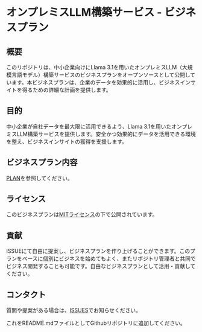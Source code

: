 # オンプレミスLLM構築サービス - ビジネスプラン

## 概要
このリポジトリは、中小企業向けにLlama 3.1を用いたオンプレミスLLM（大規模言語モデル）構築サービスのビジネスプランをオープンソースとして公開しています。本ビジネスプランは、企業のデータを効果的に活用し、ビジネスインサイトを得るための詳細な計画を提供します。

## 目的
中小企業が自社データを最大限に活用できるよう、Llama 3.1を用いたオンプレミスLLM構築サービスを提供します。安全かつ効果的にデータを活用できる環境を整え、ビジネスインサイトの獲得を支援します。

## ビジネスプラン内容
[PLAN](https://github.com/takurot/LLM_Business_Plan/blob/main/business_plan.md)を参照してください。

## ライセンス
このビジネスプランは[MITライセンス](LICENSE)の下で公開されています。

## 貢献
ISSUEにて自由に提案し、ビジネスプランを作り上げることができます。このプランをベースに個別にビジネスを始めてもよく、またリポジトリ管理者と共同でビジネス開発することも可能です。自由なビジネスプランとして活用・貢献してください。

## コンタクト
質問や提案がある場合は、[ISSUES](https://github.com/takurot/LLM_Business_Plan/issues)でお知らせください。

これをREADME.mdファイルとしてGithubリポジトリに追加してください。
